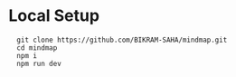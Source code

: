 # Local Setup

```
  git clone https://github.com/BIKRAM-SAHA/mindmap.git
  cd mindmap
  npm i
  npm run dev
```